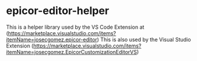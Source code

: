 # epicor-editor-helper
This is a helper library used by the VS Code Extension at (https://marketplace.visualstudio.com/items?itemName=josecgomez.epicor-editor)
This is also used by the Visual Studio Extension (https://marketplace.visualstudio.com/items?itemName=josecgomez.EpicorCustomizationEditorVS)
